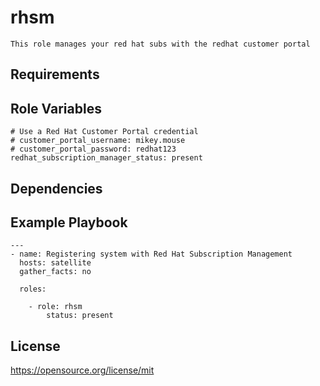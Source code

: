 rhsm
=========
```
This role manages your red hat subs with the redhat customer portal
```
Requirements
------------

Role Variables
--------------
```
# Use a Red Hat Customer Portal credential
# customer_portal_username: mikey.mouse
# customer_portal_password: redhat123
redhat_subscription_manager_status: present
```
Dependencies
------------

Example Playbook
----------------
```
---
- name: Registering system with Red Hat Subscription Management
  hosts: satellite
  gather_facts: no

  roles:

    - role: rhsm
        status: present
```
License
-------

https://opensource.org/license/mit
